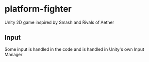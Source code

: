 # platform-fighter
Unity 2D game inspired by Smash and Rivals of Aether

## Input
Some input is handled in the code and is handled in Unity's own Input Manager 
